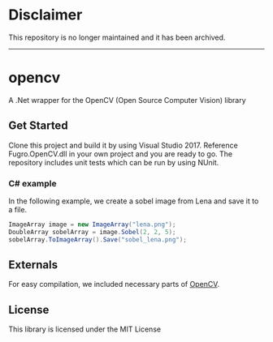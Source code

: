 # Disclaimer
This repository is no longer maintained and it has been archived.

----------------------------------------

# opencv
A .Net wrapper for the OpenCV (Open Source Computer Vision) library

## Get Started
Clone this project and build it by using Visual Studio 2017. Reference Fugro.OpenCV.dll in your own project and you are ready to go. The repository includes unit tests which can be run by using NUnit.

### C# example

In the following example, we create a sobel image from Lena and save it to a file.

```c#
ImageArray image = new ImageArray("lena.png");
DoubleArray sobelArray = image.Sobel(2, 2, 5);
sobelArray.ToImageArray().Save("sobel_lena.png");
```

## Externals
For easy compilation, we included necessary parts of [OpenCV](https://github.com/opencv/opencv).

## License
This library is licensed under the MIT License
